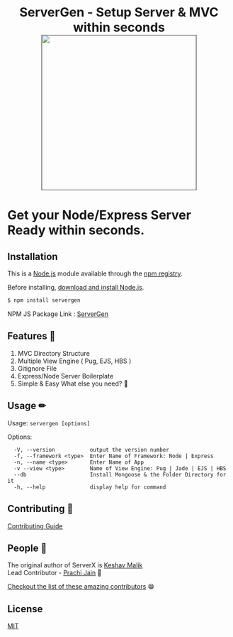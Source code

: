 <h1 align=center>
ServerGen - Setup Server & MVC within seconds<br>
<a href> <img src="https://user-images.githubusercontent.com/33570148/110940836-89153e00-835d-11eb-9fa7-2cc1e46834ff.png" height=350/></a>
</h1>

# Get your Node/Express Server Ready within seconds.

## Installation

This is a [Node.js](https://nodejs.org/en/) module available through the
[npm registry](https://www.npmjs.com/).

Before installing, [download and install Node.js](https://nodejs.org/en/download/).

```bash
$ npm install servergen
```

NPM JS Package Link : [ServerGen](https://www.npmjs.com/package/servergen)

## Features 🎉

1. MVC Directory Structure 
2. Multiple View Engine ( Pug, EJS, HBS )
3. Gitignore File 
4. Express/Node Server Boilerplate
5. Simple & Easy
What else you need? 🤫

## Usage ✏

Usage: `servergen [options]`

Options:

```
  -V, --version           output the version number
  -f, --framework <type>  Enter Name of Framework: Node | Express       
  -n, --name <type>       Enter Name of App
  -v --view <type>        Name of View Engine: Pug | Jade | EJS | HBS   
  --db                    Install Mongoose & the Folder Directory for it
  -h, --help              display help for command
```

## Contributing 📑

[Contributing Guide](Contributing.md)

## People 🦾

The original author of ServerX is [Keshav Malik](https://github.com/theinfosecguy) <br>
Lead Contributor - [Prachi Jain](https://github.com/pjain312) 🎉

[Checkout the list of these amazing contributors](https://github.com/theinfosecguy/servergen/graphs/contributors) 😁

## License

  [MIT](LICENSE)
